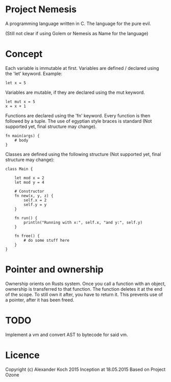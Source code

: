 # Project Nemesis

A programming language written in C.
The language for the pure evil.

(Still not clear if using Golem or Nemesis as Name for the language)

# Concept

Each variable is immutable at first. Variables are defined / declared using the 'let' keyword.
Example:

	let x = 5

Variables are mutable, if they are declared using the mut keyword.

	let mut x = 5
	x = x + 1

Functions are declared using the 'fn' keyword. Every function is then followed by a tuple.
The use of egyptian style braces is standard (Not supported yet, final structure may change).

	fn main(args) {
		# body
	}

Classes are defined using the following structure (Not supported yet, final structure may change):

	class Main {

		let mod x = 2
		let mod y = 4

		# Constructor
		fn new(x, y, z) {
			self.x = 2
			self.y = y
		}

		fn run() {
			println("Running with x:", self.x, "and y:", self.y)
		}

		fn free() {
			# do some stuff here
		}
	}

# Pointer and ownership
Ownership orients on Rusts system. Once you call a function with an object, ownership is transferred to that function.
The function deletes it at the end of the scope. To still own it after, you have to return it.
This prevents use of a pointer, after it has been freed.

# TODO
Implement a vm and convert AST to bytecode for said vm.


# Licence
Copyright (c) Alexander Koch 2015
Inception at 18.05.2015
Based on Project Ozone
